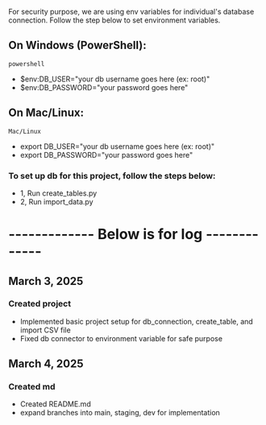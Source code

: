 For security purpose, we are using env variables for individual's database connection.
Follow the step below to set environment variables.
## On Windows (PowerShell):
```powershell```
- $env:DB_USER="your db username goes here (ex: root)"
- $env:DB_PASSWORD="your password goes here"

## On Mac/Linux:
```Mac/Linux```
- export DB_USER="your db username goes here (ex: root)"
- export DB_PASSWORD="your password goes here"

### To set up db for this project, follow the steps below:
- 1, Run create_tables.py 
- 2, Run import_data.py



# ------------- Below is for log -------------
## March 3, 2025

### Created project
- Implemented basic project setup for db_connection, create_table, and import CSV file
- Fixed db connector to environment variable for safe purpose

## March 4, 2025

### Created md
- Created README.md
- expand branches into main, staging, dev for implementation